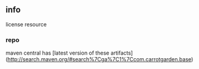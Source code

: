 <!--

    Copyright (C) 2010-2013 Andrei Pozolotin <Andrei.Pozolotin@gmail.com>

    All rights reserved. Licensed under the OSI BSD License.

    http://www.opensource.org/licenses/bsd-license.php

-->
## info

license resource

### repo

maven central has
[latest version of these artifacts]
(http://search.maven.org/#search%7Cga%7C1%7Ccom.carrotgarden.base)
